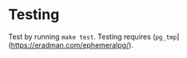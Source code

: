 # Testing
Test by running `make test`. Testing requires (`pg_tmp`](https://eradman.com/ephemeralpg/).
